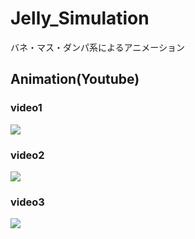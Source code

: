 # Jelly_Simulation
バネ・マス・ダンパ系によるアニメーション

## Animation(Youtube)
### video1
[![](https://img.youtube.com/vi/iJesUjP3mcg/0.jpg)](https://www.youtube.com/watch?v=iJesUjP3mcg)
### video2
[![](https://img.youtube.com/vi/iJesUjP3mcg/0.jpg)](https://www.youtube.com/watch?v=iJesUjP3mcg)
### video3
[![](https://img.youtube.com/vi/E2bCBQLDF1w/0.jpg)](https://www.youtube.com/watch?v=E2bCBQLDF1w)

